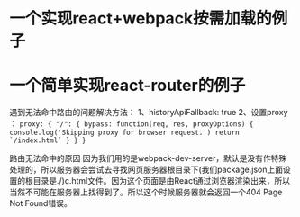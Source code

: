 # 一个实现react+webpack按需加载的例子
# 一个简单实现react-router的例子


遇到无法命中路由的问题解决方法：
1、historyApiFallback: true
2、设置proxy ：
    ```
        proxy: {
            "/": {
                bypass: function(req, res, proxyOptions) {
                console.log('Skipping proxy for browser request.')
                return `/index.html`
                }
            }
        }
    ```

路由无法命中的原因
因为我们用的是webpack-dev-server，默认是没有作特殊处理的，所以服务器会尝试去寻找网页服务器根目录下(我们package.json上面设置的根目录是./)c.html文件。因为这个页面是由React通过浏览器渲染出来，所以当然不可能在服务器上找得到了。所以这个时候服务器就会返回一个404 Page Not Found错误。